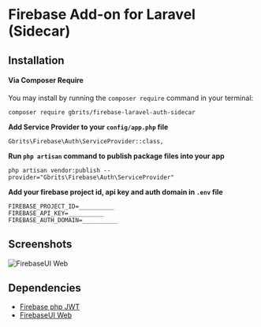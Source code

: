 # Firebase Add-on for Laravel (Sidecar)

## Installation

#### Via Composer Require

You may install by running the `composer require` command in your terminal:
```
composer require gbrits/firebase-laravel-auth-sidecar
```

**Add Service Provider to your `config/app.php` file**

```
Gbrits\Firebase\Auth\ServiceProvider::class,
```

**Run `php artisan` command to publish package files into your app**

```
php artisan vendor:publish --provider="Gbrits\Firebase\Auth\ServiceProvider"
```

**Add your firebase project id, api key and auth domain in `.env` file**

```
FIREBASE_PROJECT_ID=__________
FIREBASE_API_KEY=__________
FIREBASE_AUTH_DOMAIN=__________
```

## Screenshots

![FirebaseUI Web](/screenshots/sign-in-providers.png)

## Dependencies

* [Firebase php JWT](https://github.com/firebase/php-jwt)
* [FirebaseUI Web](https://github.com/firebase/firebaseui-web)

